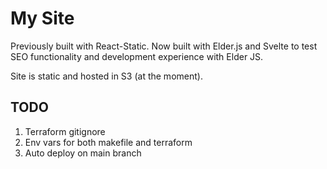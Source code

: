 
# My Site

Previously built with React-Static. Now built with Elder.js and Svelte to test SEO functionality and development experience with Elder JS.

Site is static and hosted in S3 (at the moment).

## TODO

1. Terraform gitignore
2. Env vars for both makefile and terraform
3. Auto deploy on main branch
